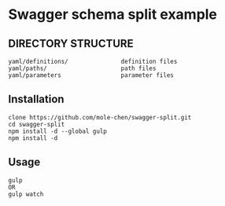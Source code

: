 # Swagger schema split example

## DIRECTORY STRUCTURE

```
yaml/definitions/               definition files
yaml/paths/                     path files
yaml/parameters                 parameter files
```

## Installation

```
clone https://github.com/mole-chen/swagger-split.git
cd swagger-split
npm install -d --global gulp
npm install -d
```

## Usage

```
gulp
OR
gulp watch
```
